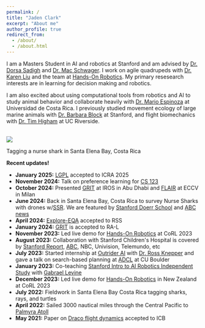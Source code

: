 ```yaml
---
permalink: /
title: "Jaden Clark"
excerpt: "About me"
author_profile: true
redirect_from: 
  - /about/
  - /about.html
---
```


I am a Masters Student in AI and robotics at Stanford and am advised by [Dr. Dorsa Sadigh](https://dorsa.fyi/) and [Dr. Mac Schwager](https://web.stanford.edu/~schwager/). I work on agile quadrupeds with [Dr. Karen Liu](https://engineering.stanford.edu/people/karen-liu) and the team at [Hands-On Robotics](https://handsonrobotics.org/about-us). My primary resesearch interests are in learning for decision making and robotics.

I am also excited about using computational tools from robotics and AI to study animal behavior and collaborate heavily with [Dr. Mario Espinoza](https://www.researchgate.net/profile/Mario-Espinoza-3) at Universidad de Costa Rica. I previously studied movement ecology of large marine animals with [Dr. Barbara Block](https://www.stanfordblocklab.org/) at Stanford, and flight biomechanics with [Dr. Tim Higham](https://biomechanics.ucr.edu/) at UC Riverside.

 <br/><img src='/images/jaden_nurseshark.png'>

 Tagging a nurse shark in Santa Elena Bay, Costa Rica

**Recent updates!**

- **January 2025:** [LGPL](https://lgpl-gaits.github.io) accepted to ICRA 2025  
- **November 2024:** Talk on preference learning for [CS 123](https://cs123-stanford-2024.readthedocs.io/en/latest/)
- **October 2024:** Presented [GRIT](https://ieeexplore.ieee.org/document/10403995) at IROS in Abu Dhabi and [FLAIR](https://arxiv.org/abs/2501.05717) at ECCV in Milan  
- **June 2024:** Back in Santa Elena Bay, Costa Rica to survey Nurse Sharks with drones w/[SSR](https://stanfordstudentrobotics.org/). We are featured by [Stanford Doerr School](https://woods.stanford.edu/news/pixels-protection-drones-offer-high-tech-lifeline-shark-conservation) and [ABC news](https://abc7news.com/post/chasing-sharks-meet-stanford-robotics-students-using-drones-artificial-intelligence-track-marine-life-other-creatures/15893736/)  
- **April 2024:** [Explore-EQA](https://explore-eqa.github.io/) accepted to RSS  
- **January 2024:** [GRIT](https://ieeexplore.ieee.org/document/10403995) is accepted to RA-L  
- **November 2023:** Led live demo for [Hands-On Robotics](https://handsonrobotics.org/) at CoRL 2023  
- **August 2023:** Collaboration with Stanford Children's Hospital is covered by [Stanford Report](https://news.stanford.edu/stories/2023/08/robo-dogs-unleash-fun-joy-stanford-hospital), [ABC](https://abc7.com/stanford-university-robotic-puppies-hospital-patients/14762540/), NBC, Univision, Telemundo, etc  
- **July 2023:** Started internship at [Outrider AI](https://www.outrider.ai/) with [Dr. Ross Knepper](https://rossknepper.com/) and gave a talk on search-based planning at [ADCL](https://www.cu-adcl.org/) at CU Boulder  
- **January 2023:** Co-teaching [Stanford Intro to AI Robotics Independent Study](https://pupper-independent-study.readthedocs.io/en/latest/) with [Gabrael Levine](https://www.gabrael.io/)  
- **December 2023:** Led live demo for [Hands-On Robotics](https://handsonrobotics.org/) in New Zealand at CoRL 2023  
- **July 2022:** Fieldwork in Santa Elena Bay Costa Rica tagging sharks, rays, and turtles  
- **April 2022:** Sailed 3000 nautical miles through the Central Pacific to [Palmyra Atoll](https://stanfordatsea2022.blogspot.com/2022/06/palmyra-review.html)  
- **May 2021:** Paper on [Draco flight dynamics](https://academic.oup.com/icb/article/61/2/579/6278350) accepted to ICB  
